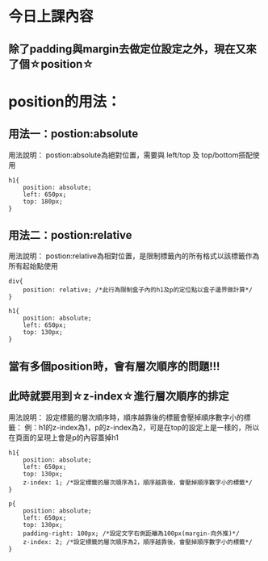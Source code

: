 # 今日上課內容

## 除了padding與margin去做定位設定之外，現在又來了個☆position☆

# position的用法：

## 用法一：postion:absolute
用法說明：
postion:absolute為絕對位置，需要與 left/top 及 top/bottom搭配使用
```
h1{
    position: absolute;
    left: 650px;
    top: 180px;
}
```

## 用法二：postion:relative
用法說明：
postion:relative為相對位置，是限制標籤內的所有格式以該標籤作為所有起始點使用
```
div{
    position: relative; /*此行為限制盒子內的h1及p的定位點以盒子邊界做計算*/
}

h1{
    position: absolute;
    left: 650px;
    top: 130px;
}
```

## 當有多個position時，會有層次順序的問題!!!
## 此時就要用到☆z-index☆進行層次順序的排定
用法說明：
設定標籤的層次順序時，順序越靠後的標籤會壓掉順序數字小的標籤：
例：h1的z-index為1，p的z-index為2，可是在top的設定上是一樣的，所以在頁面的呈現上會是p的內容蓋掉h1
```
h1{
    position: absolute;
    left: 650px;
    top: 130px;
    z-index: 1; /*設定標籤的層次順序為1，順序越靠後，會壓掉順序數字小的標籤*/
}

p{
    position: absolute;
    left: 650px;
    top: 130px;
    padding-right: 100px; /*設定文字右側距離為100px(margin-向外推)*/
    z-index: 2; /*設定標籤的層次順序為2，順序越靠後，會壓掉順序數字小的標籤*/
}
```